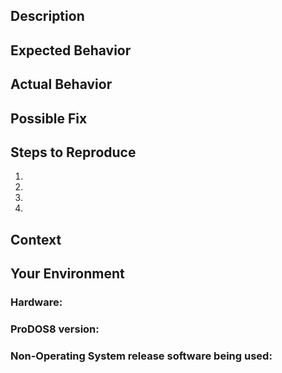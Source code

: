 
<!--- TITLE: The title explains the issue in just a couple words -->

<!--- LABEL: Set the label to be a BUG -->

<!--- PROJECT: Set the project to be the OS major release -->

## Description
<!--- The description is detailed enough and contains at least -->


## Expected Behavior
<!--- Tell us what should happen -->


## Actual Behavior
<!--- Tell us what happens instead -->


## Possible Fix
<!--- Not obligatory, but suggest a fix or reason for the bug -->


## Steps to Reproduce
<!--- Provide a link to a video, -->
<!--- or an unambiguous set of steps to reproduce this bug. -->
<!--- Include code to reproduce, if relevant -->
1.
2.
3.
4.


## Context
<!--- How has this bug affected you? What were you trying to accomplish? -->


## Your Environment
<!--- Include as many relevant details about the environment you experienced the bug in -->

### Hardware:
<!--- (e.g. Apple IIe Enhanced w/ 80 Column Card) -->


### ProDOS8 version:



### Non-Operating System release software being used: 



